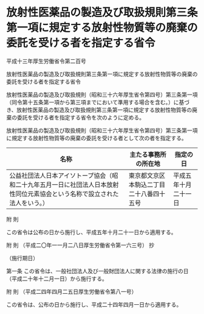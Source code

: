# 放射性医薬品の製造及び取扱規則第三条第一項に規定する放射性物質等の廃棄の委託を受ける者を指定する省令

平成十三年厚生労働省令第二百号

放射性医薬品の製造及び取扱規則第三条第一項に規定する放射性物質等の廃棄の委託を受ける者を指定する省令

放射性医薬品の製造及び取扱規則（昭和三十六年厚生省令第四号）第三条第一項（同令第十五条第一項から第三項までにおいて準用する場合を含む。）に基づき、放射性医薬品の製造及び取扱規則第三条第一項に規定する放射性物質等の廃棄の委託を受ける者を指定する省令を次のように定める。

放射性医薬品の製造及び取扱規則（昭和三十六年厚生省令第四号）第三条第一項に規定する放射性物質等の廃棄の委託を受ける者として次の者を指定する。

名称 | 主たる事務所の所在地 | 指定の日  
---|---|---  
公益社団法人日本アイソトープ協会（昭和二十九年五月一日に社団法人日本放射性同位元素協会という名称で設立された法人をいう。） | 東京都文京区本駒込二丁目二十八番四十五号 | 平成五年十月二十一日  
  
附 則

この省令は公布の日から施行し、平成五年十月二十一日から適用する。

附 則 （平成二〇年一一月二八日厚生労働省令第一六三号） 抄

（施行期日）

第一条 この省令は、一般社団法人及び一般財団法人に関する法律の施行の日（平成二十年十二月一日）から施行する。

附 則 （平成二四年四月二五日厚生労働省令第八一号）

この省令は、公布の日から施行し、平成二十四年四月一日から適用する。
